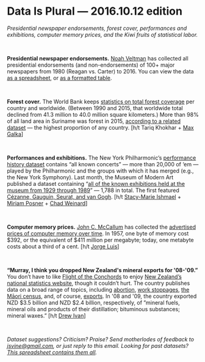 Data Is Plural — 2016.10.12 edition
===================================

*Presidential newspaper endorsements, forest cover, performances and exhibitions, computer memory prices, and the Kiwi fruits of statistical labor.*

&nbsp;

**Presidential newspaper endorsements.** [Noah Veltman](https://twitter.com/veltman) has collected all presidential endorsements (and non-endorsements) of 100+ major newspapers from 1980 (Reagan vs. Carter) to 2016. You can view the data [as a spreadsheet](https://github.com/veltman/endorsements/), or [as a formatted table](http://noahveltman.com/endorsements/).

&nbsp;

**Forest cover.** The World Bank keeps [statistics on total forest coverage](http://data.worldbank.org/indicator/AG.LND.FRST.K2) per country and worldwide. (Between 1990 and 2015, that worldwide total declined from 41.3 million to 40.0 million square kilometers.) More than 98% of all land area in Suriname was forest in 2015, [according to a related dataset](http://data.worldbank.org/indicator/AG.LND.FRST.ZS?year_high_desc=true) — the highest proportion of any country. [h/t Tariq Khokhar + [Max Galka](https://twitter.com/galka_max/status/781943480708894720)]

&nbsp;

**Performances and exhibitions.** The New York Philharmonic’s [performance history dataset](https://github.com/nyphilarchive/PerformanceHistory/) contains “all known concerts” — more than 20,000 of ‘em — played by the Philharmonic and the groups with which it has merged (e.g., the New York Symphony). Last month, the Museum of Modern Art published a dataset containing “[all of the known exhibitions held at the museum from 1929 through 1989](https://github.com/MuseumofModernArt/exhibitions)” — 1,788 in total. The first featured [Cézanne, Gauguin, Seurat, and van Gogh](http://www.moma.org/calendar/exhibitions/1767). [h/t [Stacy-Marie Ishmael](https://twitter.com/s_m_i/status/783427305142046720) + [Miriam Posner](https://twitter.com/miriamkp/status/783424561773633536) + [Chad Weinard](https://twitter.com/caw_/status/776529362439012354)]

&nbsp;

**Computer memory prices.** [John C. McCallum](http://www.jcmit.com/index.htm) has collected the [advertised prices of computer memory over time](http://www.jcmit.com/memoryprice.htm). In 1957, one byte of memory cost $392, or the equivalent of $411 million per megabyte; today, one metabyte costs about a third of a cent. [h/t [Jorge Luis](https://twitter.com/jorgeluis500)]

&nbsp;

**“Murray, I think you dropped New Zealand's mineral exports for '08-'09.”** You don’t have to like [Flight of the Conchords](https://www.youtube.com/watch?v=buoztHLk9JQ) to enjoy [New Zealand’s national statistics website](http://www.stats.govt.nz/), though it couldn’t hurt. The country publishes data on a broad range of topics, including [abortion](http://www.stats.govt.nz/browse_for_stats/health/abortion.aspx), [work stoppages](http://www.stats.govt.nz/browse_for_stats/income-and-work/Strikes.aspx), [the Māori census](http://www.stats.govt.nz/browse_for_stats/people_and_communities/maori.aspx), and, of course, [exports](http://nzdotstat.stats.govt.nz/wbos/Index.aspx?DataSetCode=TABLECODE7311). In '08 and '09, the country exported NZD $3.5 billion and NZD $2.4 billion, respectively, of ”mineral fuels, mineral oils and products of their distillation; bituminous substances; mineral waxes.” [h/t [Drew Ivan](https://twitter.com/drewivan)]

&nbsp;

*Dataset suggestions? Criticism? Praise? Send motherlodes of feedback to <jsvine@gmail.com>, or just reply to this email. Looking for past datasets? [This spreadsheet contains them all](https://docs.google.com/spreadsheets/d/1wZhPLMCHKJvwOkP4juclhjFgqIY8fQFMemwKL2c64vk).*
